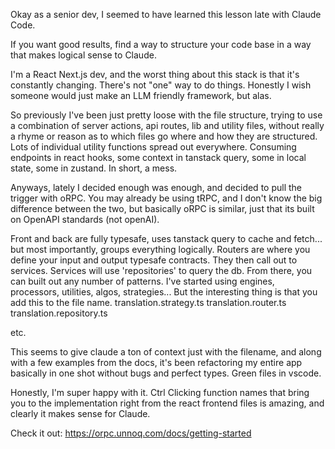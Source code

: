 Okay as a senior dev, I seemed to have learned this lesson late with Claude Code.

If you want good results, find a way to structure your code base in a way that makes logical sense to Claude.

I'm a React Next.js dev, and the worst thing about this stack is that it's constantly changing. There's not "one" way to do things. Honestly I wish someone would just make an LLM friendly framework, but alas.

So previously I've been just pretty loose with the file structure, trying to use a combination of server actions, api routes, lib and utility files, without really a rhyme or reason as to which files go where and how they are structured. Lots of individual utility functions spread out everywhere. Consuming endpoints in react hooks, some context in tanstack query, some in local state, some in zustand. In short, a mess.

Anyways, lately I decided enough was enough, and decided to pull the trigger with oRPC. You may already be using tRPC, and I don't know the big difference between the two, but basically oRPC is similar, just that its built on OpenAPI standards (not openAI).

Front and back are fully typesafe, uses tanstack query to cache and fetch... but most importantly, groups everything logically.
Routers are where you define your input and output typesafe contracts. They then call out to services. Services will use 'repositories' to query the db. From there, you can built out any number of patterns. I've started using engines, processors, utilities, algos, strategies...
But the interesting thing is that you add this to the file name.
translation.strategy.ts
translation.router.ts
translation.repository.ts

etc.

This seems to give claude a ton of context just with the filename, and along with a few examples from the docs, it's been refactoring my entire app basically in one shot without bugs and perfect types. Green files in vscode.

Honestly, I'm super happy with it. Ctrl Clicking function names that bring you to the implementation right from the react frontend files is amazing, and clearly it makes sense for Claude.

Check it out: https://orpc.unnoq.com/docs/getting-started